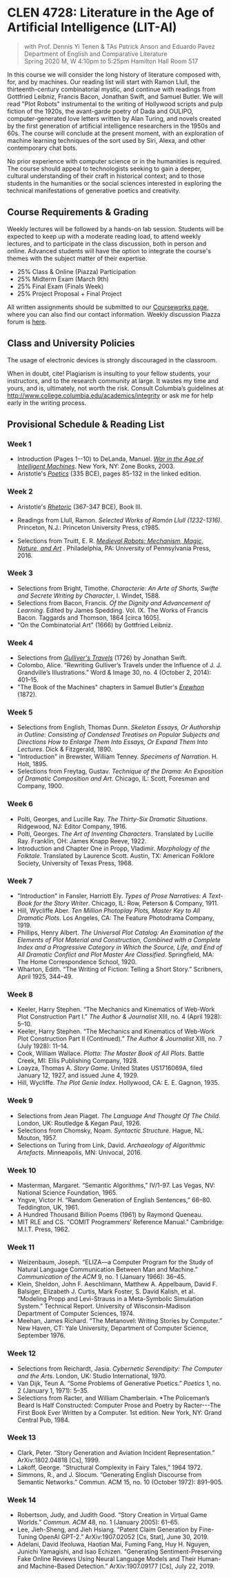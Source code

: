 # CLEN 4728: Literature in the Age of Artificial Intelligence (LIT-AI)

> with Prof. Dennis Yi Tenen & TAs Patrick Anson and Eduardo Pavez
> Department of English and Comparative Literature  
> Spring 2020
>  M, W 4:10pm to 5:25pm
>  Hamilton Hall Room 517

In this course we will consider the long history of literature composed with, for, and by
machines. Our reading list will start with Ramon Llull, the thirteenth-century combinatorial
mystic, and continue with readings from Gottfried Leibniz, Francis Bacon, Jonathan Swift, and
Samuel Butler. We will read "Plot Robots" instrumental to the writing of Hollywood scripts and
pulp fiction of the 1920s, the avant-garde poetry of Dada and OULIPO, computer-generated love
letters written by Alan Turing, and novels created by the first generation of artificial
intelligence researchers in the 1950s and 60s. The course will conclude at the present moment,
with an exploration of machine learning techniques of the sort used by Siri, Alexa, and other
contemporary chat bots.

No prior experience with computer science or in the humanities is required. The course should
appeal to technologists seeking to gain a deeper, cultural understanding of their craft in
historical context; and to those students in the humanities or the social sciences interested
in exploring the technical manifestations of generative poetics and creativity.

## Course Requirements & Grading

Weekly lectures will be followed by a hands-on lab session. Students will be expected to keep
up with a moderate reading load, to attend weekly lectures, and to participate in the class
discussion, both in person and online. Advanced students will have the option to integrate the
course's themes with the subject matter of their expertise.

- 25%     Class & Online (Piazza) Participation
- 25%     Midterm Exam (March 9th)
- 25%     Final Exam (Finals Week)
- 25%     Project Proposal + Final Project

All written assignments should be submitted to our [Courseworks page][1], where you can also
find our contact information. Weekly discussion Piazza forum is [here][2].

[1]: https://courseworks2.columbia.edu/courses/95253
[2]: https://piazza.com/configure-classes/spring2020/engl4728

## Class and University Policies

The usage of electronic devices is strongly discouraged in the classroom.

When in doubt, cite! Plagiarism is insulting to your fellow students, your instructors, and to
the research community at large. It wastes my time and yours, and is, ultimately, not worth the
risk. Consult Columbia’s guidelines at <http://www.college.columbia.edu/academics/integrity> or
ask me for help early in the writing process.

## Provisional Schedule & Reading List

### Week 1

- Introduction (Pages 1--10) to DeLanda, Manuel. [*War in the Age of Intelligent
  Machines*][101]. New York, NY: Zone Books, 2003.
- Aristotle's [*Poetics*][102] (335 BCE), pages 85-132 in the linked edition.

[101]: https://courseworks2.columbia.edu/files/6859868/download?download_frd=1
[102]: https://courseworks2.columbia.edu/files/6859438/download?download_frd=1

### Week 2

- Aristotle's [*Rhetoric*][102] (367-347 BCE), Book III.
- Readings from Llull, Ramon. *Selected Works of Ramón Llull (1232-1316)*. Princeton, N.J.:
  Princeton University Press, c1985.
- Selections from Truitt, E. R. [*Medieval Robots: Mechanism, Magic, Nature, and Art*][202] .
  Philadelphia, PA: University of Pennsylvania Press, 2016.
  
  [202]: https://courseworks2.columbia.edu/files/6860966/download?download_frd=1

[201]: https://courseworks2.columbia.edu/files/6859640/download?download_frd=1 

### Week 3

- Selections from Bright, Timothe. *Characterie: An Arte of Shorts, Swifte and Secrete Writing
  by Character*,  I. Windet, 1588.
- Selections from Bacon, Francis. *Of the Dignity and Advancement of Learning*. Edited by James
  Spedding. Vol. IX. The Works of Francis Bacon. Taggards and Thomson, 1864 [circa 1605].
- "On the Combinatorial Art" (1666) by Gottfried Leibniz.

### Week 4

- Selections from [*Gulliver's Travels*][401] (1726) by Jonathan Swift.
- Colombo, Alice. “Rewriting Gulliver’s Travels under the Influence of J. J. Grandville’s
  Illustrations.” Word & Image 30, no. 4 (October 2, 2014): 401–15.
- "The Book of the Machines" chapters in Samuel Butler's [*Erewhon*][403] (1872).

[401]: https://courseworks2.columbia.edu/files/6861048/download?download_frd=1
[403]: https://courseworks2.columbia.edu/files/6860753/download?download_frd=1

### Week 5

- Selections from English, Thomas Dunn. *Skeleton Essays, Or Authorship in Outline: Consisting
  of Condensed Treatises on Popular Subjects and Directions How to Enlarge Them Into Essays, Or
Expand Them Into Lectures*. Dick & Fitzgerald, 1890.
- "Introduction" in Brewster, William Tenney. *Specimens of Narration*. H. Holt, 1895.
- Selections from Freytag, Gustav. *Technique of the Drama: An Exposition of Dramatic
  Composition and Art*. Chicago, IL: Scott, Foresman and Company, 1900.

### Week 6

- Polti, Georges, and Lucille Ray. *The Thirty-Six Dramatic Situations*. Ridgewood, NJ: Editor
  Company, 1916.
- Polti, Georges. *The Art of Inventing Characters*. Translated by Lucille Ray. Franklin, OH:
  James Knapp Reeve, 1922.
- Introduction and Chapter One in Propp, Vladimir. *Morphology of the Folktale*. Translated by
  Laurence Scott. Austin, TX: American Folklore Society, University of Texas Press, 1968.

### Week 7

- "Introduction" in Fansler, Harriott Ely. *Types of Prose Narratives: A Text-Book for the
  Story Writer*. Chicago, IL: Row, Peterson & Company, 1911.
- Hill, Wycliffe Aber. *Ten Million Photoplay Plots, Master Key to All Dramatic Plots*. Los
  Angeles, CA: The Feature Photodrama Company, 1919.
- Phillips, Henry Albert. *The Universal Plot Catalog: An Examination of the Elements of Plot
  Material and Construction, Combined with a Complete Index and a Progressive Category in Which
the Source, Life, and End of All Dramatic Conflict and Plot Master Are Classified*.
Springfield, MA: The Home Correspondence School, 1920.
- Wharton, Edith. “The Writing of Fiction: Telling a Short Story.” Scribners, April 1925,
  344–49.

### Week 8

- Keeler, Harry Stephen. “The Mechanics and Kinematics of Web-Work Plot Construction Part I.”
  *The Author & Journalist* XIII, no. 4 (April 1928): 5–10.
- Keeler, Harry Stephen. “The Mechanics and Kinematics of Web-Work Plot Construction Part II
  (Continued).” *The Author & Journalist* XIII, no. 7 (July 1928): 11–14.
- Cook, William Wallace. *Plotto: The Master Book of All Plots*. Battle Creek, MI: Ellis
  Publishing Company, 1928.
- Loayza, Thomas A. *Story Game*. United States US1716069A, filed January 12, 1927, and issued
  June 4, 1929.
- Hill, Wycliffe. *The Plot Genie Index*. Hollywood, CA: E. E. Gagnon, 1935.

### Week 9

- Selections from Jean Piaget. *The Language And Thought Of The Child*. London, UK: Routledge &
  Kegan Paul, 1926.
- Selections from Chomsky, Noam. *Syntactic Structure*. Hague, NL: Mouton, 1957.
- Selections on Turing from Link, David. *Archaeology of Algorithmic Artefacts*. Minneapolis, MN:
  Univocal, 2016.


### Week 10

- Masterman, Margaret. “Semantic Algorithms,” IV/1-97. Las Vegas, NV: National Science
  Foundation, 1965.
- Yngve, Victor H. “Random Generation of English Sentences,” 66–80. Teddington, UK, 1961.
- A Hundred Thousand Billion Poems (1961) by Raymond Queneau.
- MIT RLE and CS. "COMIT Programmers’ Reference Manual." Cambridge: M.I.T. Press, 1962.

### Week 11

- Weizenbaum, Joseph. “ELIZA—a Computer Program for the Study of Natural Language Communication
  Between Man and Machine.” *Communication of the ACM* 9, no. 1 (January 1966): 36–45.
- Klein, Sheldon, John F. Aeschlimann, Matthew A. Appelbaum, David F. Balsiger, Elizabeth J.
  Curtis, Mark Foster, S. David Kalish, et al. “Modeling Propp and Levi-Strauss in a
Meta-Symbolic Simulation System.” Technical Report. University of Wisconsin-Madison Department
of Computer Sciences, 1974.
- Meehan, James Richard. “The Metanovel: Writing Stories by Computer.” New Haven, CT: Yale
  University, Department of Computer Science, September 1976.

### Week 12

- Selections from Reichardt, Jasia. *Cybernetic Serendipity: The Computer and the Arts*.
  London, UK: Studio International, 1970.
- Van Dijk, Teun A. “Some Problems of Generative Poetics.” *Poetics* 1, no. 2 (January 1,
  1971): 5–35.
- Selections from Racter, and William Chamberlain. *The Policeman’s Beard Is Half Constructed:
  Computer Prose and Poetry by Racter---The First Book Ever Written by a Computer. 1st edition.
New York, NY: Grand Central Pub, 1984.

### Week 13

- Clark, Peter. “Story Generation and Aviation Incident Representation.” ArXiv:1802.04818 [Cs],
  1999.
- Lakoff, George. “Structural Complexity in Fairy Tales,” 1964 1972.  
- Simmons, R., and J.  Slocum. “Generating English Discourse from Semantic Networks.” Commun.
  ACM 15, no. 10 (October 1972): 891–905.

### Week 14

- Robertson, Judy, and Judith Good. “Story Creation in Virtual Game Worlds.” *Commun. ACM* 48,
  no. 1 (January 2005): 61–65.
- Lee, Jieh-Sheng, and Jieh Hsiang. “Patent Claim Generation by Fine-Tuning OpenAI GPT-2.”
  ArXiv:1907.02052 [Cs, Stat], June 30, 2019.
- Adelani, David Ifeoluwa, Haotian Mai, Fuming Fang, Huy H. Nguyen, Junichi Yamagishi, and Isao
  Echizen. “Generating Sentiment-Preserving Fake Online Reviews Using Neural Language Models
and Their Human- and Machine-Based Detection.” ArXiv:1907.09177 [Cs], July 22, 2019.





